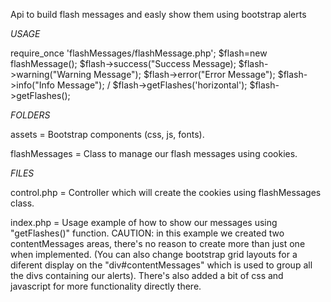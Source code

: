 Api to build flash messages and easly show them using bootstrap alerts

_USAGE_

require_once 'flashMessages/flashMessage.php';
$flash=new flashMessage();
  $flash->success("Success Message);
  $flash->warning("Warning Message");
  $flash->error("Error Message");
  $flash->info("Info Message");
      /
  $flash->getFlashes('horizontal');
  $flash->getFlashes();




_FOLDERS_

assets = Bootstrap components (css, js, fonts).

flashMessages = Class to manage our flash messages using cookies.

_FILES_

control.php = Controller which will create the cookies using flashMessages class.

index.php = Usage example of how to show our messages using "getFlashes()" function.  CAUTION: in this example we created two contentMessages areas, there's no reason to create more than just one when implemented.
	    (You can also change bootstrap grid layouts for a diferent display on the "div#contentMessages" which is used to group all the divs containing our alerts).
	    There's also added a bit of css and javascript for more functionality directly there.
